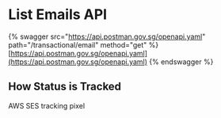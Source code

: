 # List Emails API

{% swagger src="https://api.postman.gov.sg/openapi.yaml" path="/transactional/email" method="get" %}
[https://api.postman.gov.sg/openapi.yaml](https://api.postman.gov.sg/openapi.yaml)
{% endswagger %}

## How Status is Tracked

AWS SES tracking pixel
